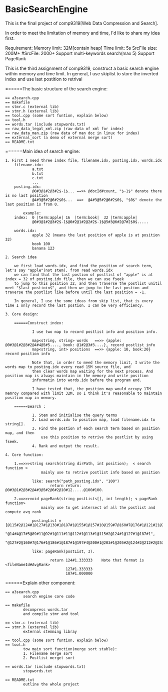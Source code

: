 # BasicSearchEngine

This is the final project of comp9319[Web Data Compression and Search].

In order to meet the limitation of memory and time, I'd like to share my idea first.

Requirement:
      Memory limit: 32M[contain heap]
      Time limit: 5s
      SrcFile size: 200M+
      #SrcFile: 2000+
      Support multi-keywords search(max 5)
      Support PageRank
      
This is the third assignment of comp9319, construct a basic search engine within memory and time limit.
In general, I use skiplist to store the inverted index and use last postition to retrival

======The basic structure of the search engine:
		
	== a3search.cpp
	== makefile
	== stmr.c (external lib)
	== stmr.h (external lib)
	== tool.cpp (some sort funtion, explain below)
	== tool.h
	== words.tar (include stopwords.txt)
	== raw_data_legal_xml.zip (raw data of xml for index)
	== raw_data_man.zip (raw data of man doc in linux for index)
	== external_sort (a demo of external merge sort)
	== README.txt
  
======Main idea of search engine:

	1. First I need three index file, filename.idx, posting.idx, words.idx
		filename.idx:
				a.txt
				b.txt
				c.txt
				...
		posting.idx:
				@0#3@1#2@3#2$-1$... ==>> @docId#count, "$-1$" denote there is no last position
				@4#3@5#2@6#2$0$...  ==>	 @4#3@5#2@6#2$0$, "$0$" denote the last position is from 0.

			example:
		index:	0 |term:apple| 16  |term:book|  32 |term:apple|       
				@0#3@1#2@3#2$-1$@0#2@1#2@2#2$-1$@5#3@6#2@7#2$0$..... 

		words.idx:
				apple 32 (means the last position of apple is at position 32)    
				book 100
				banana 123

	2. Search idea

		we first load words.idx, and find the position of search term, let's say "apple"(not stem), from read words.idx
		we can find that the last postion of postlist of "apple" is at index = 32 of posting.idx file, then we can use fseek
		to jump to this position 32, and then traverse the postlist unitil meet "$last postioin$", and then we jump to the last postion and traverse the postlist like before until the last position = -1.

		In general, I use the some ideas from skip list, that is every time I only record the last postion. I can be very efficiency.

	3. Core design:

		======Construct index:

				I use two map to record postlist info and position info.

				map<string, string> words 	==>> {apple: @0#3@1#2@3#2@4#4@5#5...., book: @1#2@3#3....}, record postlist info
				map<string, int> positions 	==>> {apple: 10, book:20} 									record position info

				Note that, in order to meed the memory limit, I write the words map to posting.idx every read 15M source file, and 
				then clear words map waiting for the next process. And position map is always maintain in the memory and write position
				informatin into words.idx before the program end.

				I have tested that, the position map would occupy 17M memroy compared with limit 32M, so I think it's reasonable to maintain position map in memory.

		======Search :

				1. Stem and initialise the query terms
				2. Load words.idx to position map, load filename.idx to string[].
				3. Find the postion of each search term based on position map, and then
					use this position to retrive the postlist by using fseek.
				4. Rank and output the result.

	4. Core function:

		1.==>>>string search(string dirPath, int position);  < search function >
					mainly use to retrive postlist info based on position

				like: search("path_posting.idx", "100")
						return return: @0#3@1#2@3#2@4#3@5#2@6#2@10#12.....@100#100.

		2.==>>>void pageRank(string postLists[], int length); < pageRank function>
					mainly use to get intersect of all the postlist and compute avg rank

				postingList = {@115#2@124#1@127#1@138#1@187#1@155#1@157#10@159#7@160#7@176#1@121#21@21#21",
								"@14#4@17#5@89#11@92#1@111#11@112#1@113#1@115#2@124#1@127#1@187#1",
								"@127#2@160#7@176#1@186#1@187#1@197#4@200#1@203#1@205#2@124#2@212#2@253#2"}

				like: pageRank(postList, 3).

						return 124#1.333333    Note that format is <fileNameId#AvgRank>
							   127#1.333333
							   187#1.000000

======Explain other component:

	== a3search.cpp	
			search engine core code

	== makefile
			decompress words.tar
			and compile stmr and tool

	== stmr.c (external lib)
	== stmr.h (external lib)
			external stemming libray

	== tool.cpp (some sort funtion, explain below)
	== tool.h
			tow main sort function(merge sort stable):
			1. Filename merge sort
			2. Postlist merget sort

	== words.tar (include stopwords.txt)
			stopwords.txt

	== README.txt
			outline the whole project
